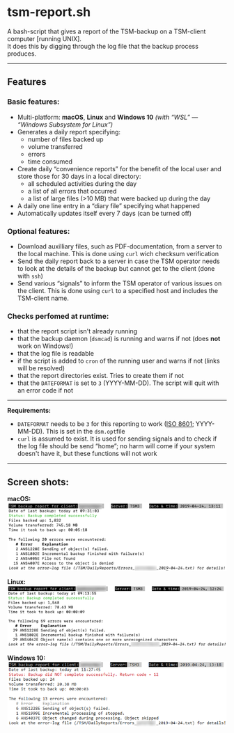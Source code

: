 # tsm-report.sh
A bash-script that gives a report of the TSM-backup on a TSM-client computer [running UNIX].  
It does this by digging through the log file that the backup process produces.

-----

## Features

### Basic features:
* Multi-platform: **macOS**, **Linux** and **Windows 10** *(with “WSL” — “Windows Subsystem for Linux”)*
* Generates a daily report specifying:
  *  number of files backed up
  *  volume transferred
  *  errors
  *  time consumed
* Create daily “convenience reports” for the benefit of the local user and store those for 30 days in a local directory:
  * all scheduled activities during the day
  * a list of all errors that occurred
  * a list of large files (>10 MB) that were backed up during the day
* A daily one line entry in a “diary file” specifying what happened
* Automatically updates itself every 7 days (can be turned off)

### Optional features:
* Download auxilliary files, such as PDF-documentation, from a server to the local machine. This is done using `curl` wich checksum verification
* Send the daily report back to a server in case the TSM operator needs to look at the details of the backup but cannot get to the client (done with `ssh`)
* Send various “signals” to inform the TSM operator of various issues on the client. This is done using `curl` to a specified host and includes the TSM-client name.  

### Checks perfomed at runtime:
* that the report script isn't already running
* that the backup daemon (`dsmcad`) is running and warns if not (does **not** work on Windows!)
* that the log file is readable
* if the script is added to `cron` of the running user and warns if not (links will be resolved)
* that the report directories exist. Tries to create them if not
* that the `DATEFORMAT` is set to `3` (YYYY-MM-DD). The script will quit with an error code if not


-----

**Requirements:**

* `DATEFORMAT` needs to be `3` for this reporting to work ([ISO 8601](https://en.wikipedia.org/wiki/ISO_8601); YYYY-MM-DD). This is set in the `dsm.opt`file
* `curl` is assumed to exist. It is used for sending signals and to check if the log file should be send “home”; no harm will come if your system doesn't have it, but these functions will not work

-----
## Screen shots:

**macOS:**  
![tsm-report on macOS](tsm-report_macOS.png)

**Linux:**  
![tsm-report on Linux](tsm-report_Linux.png)

**Windows 10:**  
![tsm-report on Windows](tsm-report_Windows.png)
